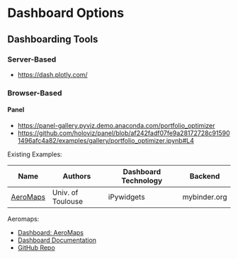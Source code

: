 # Dashboard Options

## Dashboarding Tools

### Server-Based

 - https://dash.plotly.com/


### Browser-Based

#### Panel

- https://panel-gallery.pyviz.demo.anaconda.com/portfolio_optimizer
- https://github.com/holoviz/panel/blob/af242fadf07fe9a28172728c915901496afc4a82/examples/gallery/portfolio_optimizer.ipynb#L4

Existing Examples:

| Name | Authors | Dashboard Technology | Backend | 
| ---- | ------- | ---------- | ------- |
| [AeroMaps](https://github.com/AeroMAPS/AeroMAPS) | Univ. of Toulouse | iPywidgets | mybinder.org |


Aeromaps:

- [Dashboard: AeroMaps](https://aeromaps.isae-supaero.fr)
- [Dashboard Documentation](https://aeromaps.github.io/AeroMAPS/intro.html)
- [GitHub Repo](https://github.com/AeroMAPS/AeroMAPS?tab=readme-ov-file)